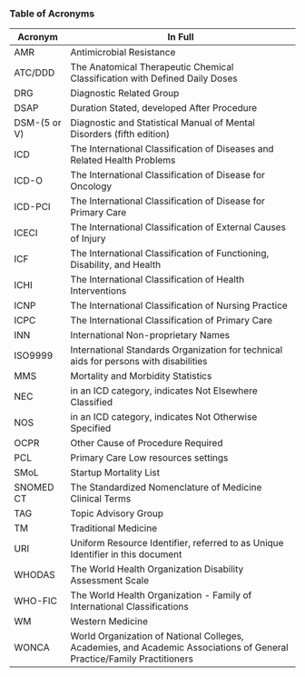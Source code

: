 
### Table of Acronyms

| **Acronym**  |**In Full**|
|----------|---------------------------------------------------|
|AMR|Antimicrobial Resistance|  
|ATC/DDD|The Anatomical Therapeutic Chemical Classification with Defined Daily Doses|
|DRG|Diagnostic Related Group|  
|DSAP|Duration Stated, developed After Procedure|  
|DSM-(5 or V)|Diagnostic and Statistical Manual of Mental Disorders (fifth edition)|  
|ICD|The International Classification of Diseases and Related Health Problems|  
|ICD-O|The International Classification of Disease for Oncology|  
|ICD-PCI|The International Classification of Disease for Primary Care|
|ICECI|The International Classification of External Causes of Injury|
|ICF|The International Classification of Functioning, Disability, and Health|
|ICHI|The International Classification of Health Interventions|
|ICNP|The International Classification of Nursing Practice|
|ICPC|The International Classification of Primary Care|
|INN|International Non-proprietary Names|
|ISO9999|International Standards Organization for technical aids for persons with disabilities|
|MMS|Mortality and Morbidity Statistics|
|NEC|in an ICD category, indicates Not Elsewhere Classified|
|NOS|in an ICD category, indicates Not Otherwise Specified|
|OCPR|Other Cause of Procedure Required|
|PCL|Primary Care Low resources settings|
|SMoL|Startup Mortality List|
|SNOMED CT|The Standardized Nomenclature of Medicine Clinical Terms|
|TAG|Topic Advisory Group|
|TM|Traditional Medicine|
|URI|Uniform Resource Identifier, referred to as Unique Identifier in this document|
|WHODAS|The World Health Organization Disability Assessment Scale|
|WHO-FIC|The World Health Organization - Family of International Classifications|
|WM|Western Medicine|
|WONCA|World Organization of National Colleges, Academies, and Academic Associations of General Practice/Family Practitioners|
